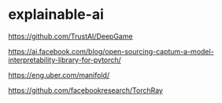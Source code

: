 # explainable-ai

https://github.com/TrustAI/DeepGame

https://ai.facebook.com/blog/open-sourcing-captum-a-model-interpretability-library-for-pytorch/

https://eng.uber.com/manifold/

https://github.com/facebookresearch/TorchRay
